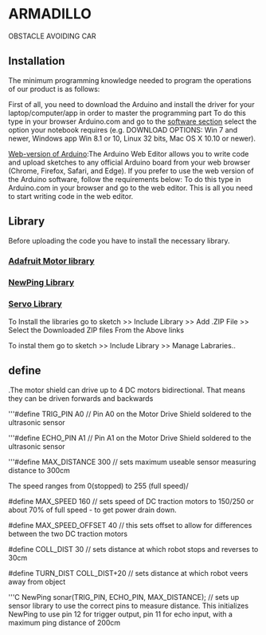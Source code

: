 # ARMADILLO 
OBSTACLE AVOIDING CAR
## Installation 
The minimum programming knowledge needed to program the operations of our product is as follows:

First of all, you need to download the Arduino and install the driver for your laptop/computer/app in order to master the programming part 
To do this type in your browser Arduino.com and go to the [software section](https://www.arduino.cc/en/software) select the option your notebook requires (e.g. DOWNLOAD OPTIONS: Win 7 and newer, Windows app Win 8.1 or 10, Linux 32 bits, Mac OS X 10.10 or newer). 

[Web-version of Arduino](https://create.arduino.cc/editor/zhyrgalbekovadiz/b121ed27-0e92-4f0a-b8bf-bedd418a29d0):The Arduino Web Editor allows you to write code and upload sketches to any official Arduino board from your web browser (Chrome, Firefox, Safari, and Edge). 
If you prefer to use the web version of the Arduino software, follow the requirements below: To do this type in Arduino.com in your browser and go to the web editor. This is all you need to start writing code in the web editor.
## Library

Before uploading the code you have to install the necessary library.
### [Adafruit Motor library](https://learn.adafruit.com/adafruit-motor-shield/library-install)
### [NewPing Library](https://github.com/livetronic/Arduino-NewPing) 
### [Servo Library](https://github.com/arduino-libraries/Servo.git)
 To Install the libraries go to sketch >> Include Library >> Add .ZIP File >> Select the Downloaded ZIP files From the Above links
 
 To instal them go to sketch >> Include Library >> Manage Labraries..
 
 ## define
.The motor shield can drive up to 4 DC motors bidirectional. That means they can be driven forwards and backwards

'''#define TRIG_PIN A0 // Pin A0 on the Motor Drive Shield soldered to the ultrasonic sensor

'''#define ECHO_PIN A1 // Pin A1 on the Motor Drive Shield soldered to the ultrasonic sensor

'''#define MAX_DISTANCE 300 // sets maximum useable sensor measuring distance to 300cm

The speed ranges from 0(stopped)  to 255 (full speed)/ 

#define MAX_SPEED 160 // sets speed of DC traction motors to 150/250 or about 70% of full speed - to get power drain down.

#define MAX_SPEED_OFFSET 40 // this sets offset to allow for differences between the two DC traction motors

#define COLL_DIST 30 // sets distance at which robot stops and reverses to 30cm

#define TURN_DIST COLL_DIST+20 // sets distance at which robot veers away from object

'''C
NewPing sonar(TRIG_PIN, ECHO_PIN, MAX_DISTANCE); // sets up sensor library to use the correct pins to measure distance.
This initializes NewPing to use pin 12 for trigger output, pin 11 for echo input, with a maximum ping distance of 200cm


